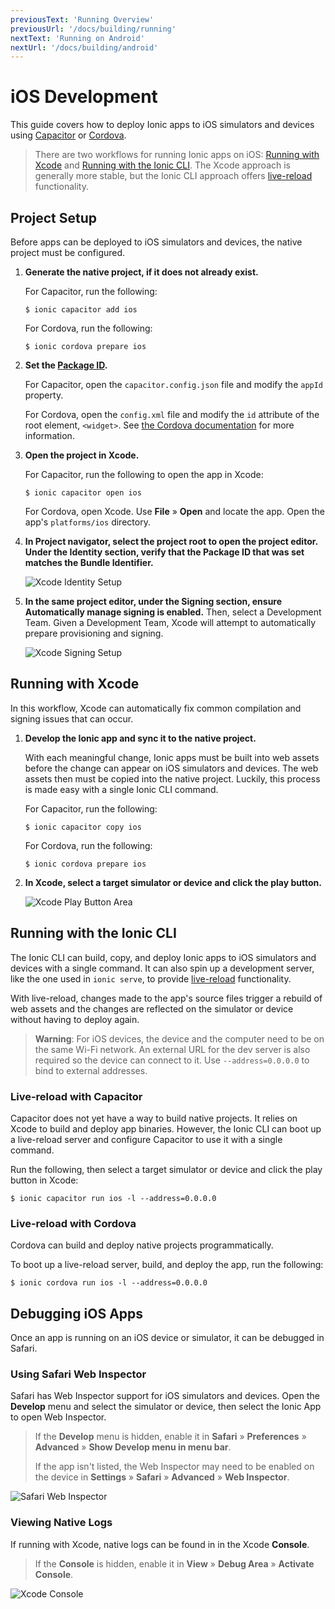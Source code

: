 ```yaml
---
previousText: 'Running Overview'
previousUrl: '/docs/building/running'
nextText: 'Running on Android'
nextUrl: '/docs/building/android'
---
```


# iOS Development

This guide covers how to deploy Ionic apps to iOS simulators and devices using [Capacitor](/docs/faq/glossary#capacitor) or [Cordova](/docs/faq/glossary#cordova).

> There are two workflows for running Ionic apps on iOS: [Running with Xcode](#running-with-xcode) and [Running with the Ionic CLI](#running-with-the-ionic-cli). The Xcode approach is generally more stable, but the Ionic CLI approach offers [live-reload](/docs/faq/glossary#livereload) functionality.

## Project Setup

Before apps can be deployed to iOS simulators and devices, the native project must be configured.

1. **Generate the native project, if it does not already exist.**
    
    For Capacitor, run the following:

    ```shell
    $ ionic capacitor add ios
    ```

     For Cordova, run the following:
    

    ```shell
    $ ionic cordova prepare ios
    ```

1. **Set the [Package ID](/docs/faq/glossary#package-id).**
    
    For Capacitor, open the `capacitor.config.json` file and modify the `appId` property.
    
    For Cordova, open the `config.xml` file and modify the `id` attribute of the root element, `<widget>`. See [the Cordova documentation](https://cordova.apache.org/docs/en/latest/config_ref/#widget) for more information.

2. **Open the project in **Xcode**.**
    
    For Capacitor, run the following to open the app in Xcode:

    ```shell
    $ ionic capacitor open ios
    ```

     For Cordova, open Xcode. Use **File** &raquo; **Open** and locate the app. Open the app's `platforms/ios` directory.
    

1. **In **Project navigator**, select the project root to open the project editor. Under the **Identity** section, verify that the Package ID that was set matches the Bundle Identifier.**
    
    ![Xcode Identity Setup](/docs/assets/img/running/ios-xcode-identity-setup.png)

2. **In the same project editor, under the **Signing** section, ensure **Automatically manage signing** is enabled.** Then, select a Development Team. Given a Development Team, Xcode will attempt to automatically prepare provisioning and signing.
    
    ![Xcode Signing Setup](/docs/assets/img/running/ios-xcode-signing-setup.png)

## Running with Xcode

In this workflow, Xcode can automatically fix common compilation and signing issues that can occur.

1. **Develop the Ionic app and sync it to the native project.**
    
    With each meaningful change, Ionic apps must be built into web assets before the change can appear on iOS simulators and devices. The web assets then must be copied into the native project. Luckily, this process is made easy with a single Ionic CLI command.
    
    For Capacitor, run the following:

    ```shell
    $ ionic capacitor copy ios
    ```

     For Cordova, run the following:
    

    ```shell
    $ ionic cordova prepare ios
    ```

1. **In Xcode, select a target simulator or device and click the play button.**
    
    ![Xcode Play Button Area](/docs/assets/img/running/ios-xcode-play-button-area.png)

## Running with the Ionic CLI

The Ionic CLI can build, copy, and deploy Ionic apps to iOS simulators and devices with a single command. It can also spin up a development server, like the one used in `ionic serve`, to provide [live-reload](/docs/faq/glossary#livereload) functionality.

With live-reload, changes made to the app's source files trigger a rebuild of web assets and the changes are reflected on the simulator or device without having to deploy again.

> **Warning**: For iOS devices, the device and the computer need to be on the same Wi-Fi network. An external URL for the dev server is also required so the device can connect to it. Use `--address=0.0.0.0` to bind to external addresses.

### Live-reload with Capacitor

Capacitor does not yet have a way to build native projects. It relies on Xcode to build and deploy app binaries. However, the Ionic CLI can boot up a live-reload server and configure Capacitor to use it with a single command.

Run the following, then select a target simulator or device and click the play button in Xcode:

```shell
$ ionic capacitor run ios -l --address=0.0.0.0
```

### Live-reload with Cordova

Cordova can build and deploy native projects programmatically.

To boot up a live-reload server, build, and deploy the app, run the following:

```shell
$ ionic cordova run ios -l --address=0.0.0.0
```

## Debugging iOS Apps

Once an app is running on an iOS device or simulator, it can be debugged in Safari.

### Using Safari Web Inspector

Safari has Web Inspector support for iOS simulators and devices. Open the **Develop** menu and select the simulator or device, then select the Ionic App to open Web Inspector.

> If the **Develop** menu is hidden, enable it in **Safari** &raquo; **Preferences** &raquo; **Advanced** &raquo; **Show Develop menu in menu bar**.
> 
> If the app isn't listed, the Web Inspector may need to be enabled on the device in **Settings** &raquo; **Safari** &raquo; **Advanced** &raquo; **Web Inspector**.

![Safari Web Inspector](/docs/assets/img/running/ios-safari-web-inspector-timelines.png)

### Viewing Native Logs

If running with Xcode, native logs can be found in in the Xcode **Console**.

> If the **Console** is hidden, enable it in **View** &raquo; **Debug Area** &raquo; **Activate Console**.

![Xcode Console](/docs/assets/img/running/ios-xcode-console.png)